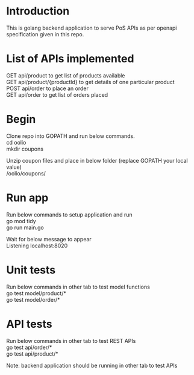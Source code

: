 # Introduction
This is golang backend application to serve PoS APIs as per openapi specification given in this repo.

# List of APIs implemented
GET api/product to get list of products available <br />
GET api/product/{productId} to get details of one particular product <br />
POST api/order to place an order <br />
GET api/order to get list of orders placed <br />

# Begin
Clone repo into GOPATH and run below commands. <br />
cd oolio <br />
mkdir coupons <br />

Unzip coupon files and place in below folder (replace GOPATH your local value) <br />
<GOPATH>/oolio/coupons/ <br />

# Run app
Run below commands to setup application and run <br />
go mod tidy <br />
go run main.go <br />

Wait for below message to appear <br />
Listening localhost:8020 <br />

# Unit tests
Run below commands in other tab to test model functions <br />
go test model/product/* <br />
go test model/order/* <br />

# API tests
Run below commands in other tab to test REST APIs <br />
go test api/order/* <br />
go test api/product/* <br />

Note: backend application should be running in other tab to test APIs <br />
